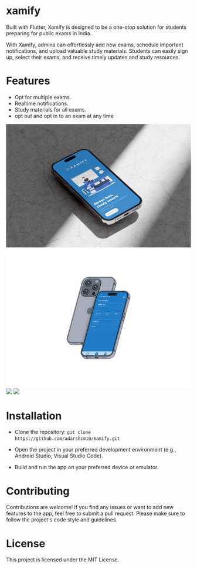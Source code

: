 # xamify
Built with Flutter, Xamify is designed to be a one-stop solution for students preparing for public exams in India.

With Xamify, admins can effortlessly add new exams, schedule important notifications, and upload valuable study materials. Students can easily sign up, select their exams, and receive timely updates and study resources.

# Features
- Opt for multiple exams.
- Realtime notifications.
- Study materials for all exams.
- opt out and opt in to an exam at any time

![](UI/01.jpg)
![](UI/02.jpg)
![](UI/03.jpg)
![](UI/04.jpg)

# Installation
- Clone the repository: `git clone https://github.com/adarshcm10/Xamify.git`

- Open the project in your preferred development environment (e.g., Android Studio, Visual Studio Code).

- Build and run the app on your preferred device or emulator.

# Contributing
Contributions are welcome! If you find any issues or want to add new features to the app, feel free to submit a pull request. Please make sure to follow the project's code style and guidelines.

# License
This project is licensed under the MIT License.
